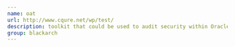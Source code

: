 ```yaml
---
name: oat
url: http://www.cqure.net/wp/test/
description: toolkit that could be used to audit security within Oracle database servers. URL : http://www.cqure.net/wp/test/ Groups : blackarch blackarch-fuzzer
group: blackarch
---
```

